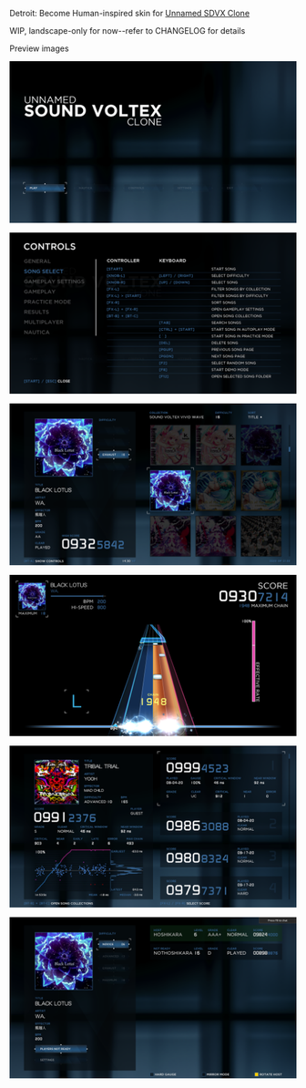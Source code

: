 Detroit: Become Human-inspired skin for [Unnamed SDVX Clone](https://github.com/Drewol/unnamed-sdvx-clone)

WIP, landscape-only for now--refer to CHANGELOG for details

Preview images

![titlescreen](./preview/titlescreen.png)

![controls](./preview/controls.png)

![songselect](./preview/songselect.png)

![gameplay](./preview/gameplay.png)

![results](./preview/results.png)

![multiplayer](./preview/multiplayer.png)